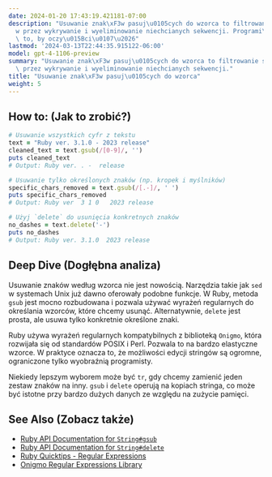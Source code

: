 ```yaml
---
date: 2024-01-20 17:43:19.421181-07:00
description: "Usuwanie znak\xF3w pasuj\u0105cych do wzorca to filtrowanie string\xF3\
  w przez wykrywanie i wyeliminowanie niechcianych sekwencji. Programi\u015Bci robi\u0105\
  \ to, by oczy\u015Bci\u0107\u2026"
lastmod: '2024-03-13T22:44:35.915122-06:00'
model: gpt-4-1106-preview
summary: "Usuwanie znak\xF3w pasuj\u0105cych do wzorca to filtrowanie string\xF3w\
  \ przez wykrywanie i wyeliminowanie niechcianych sekwencji."
title: "Usuwanie znak\xF3w pasuj\u0105cych do wzorca"
weight: 5
---
```


## How to: (Jak to zrobić?)
```Ruby
# Usuwanie wszystkich cyfr z tekstu
text = "Ruby ver. 3.1.0 - 2023 release"
cleaned_text = text.gsub(/[0-9]/, '')
puts cleaned_text
# Output: Ruby ver. . -  release

# Usuwanie tylko określonych znaków (np. kropek i myślników)
specific_chars_removed = text.gsub(/[.-]/, ' ')
puts specific_chars_removed
# Output: Ruby ver  3 1 0   2023 release

# Użyj `delete` do usunięcia konkretnych znaków
no_dashes = text.delete('-')
puts no_dashes
# Output: Ruby ver. 3.1.0  2023 release
```

## Deep Dive (Dogłębna analiza)
Usuwanie znaków według wzorca nie jest nowością. Narzędzia takie jak `sed` w systemach Unix już dawno oferowały podobne funkcje. W Ruby, metoda `gsub` jest mocno rozbudowana i pozwala używać wyrażeń regularnych do określania wzorców, które chcemy usunąć. Alternatywnie, `delete` jest prosta, ale usuwa tylko konkretnie określone znaki.

Ruby używa wyrażeń regularnych kompatybilnych z biblioteką `Onigmo`, która rozwijała się od standardów POSIX i Perl. Pozwala to na bardzo elastyczne wzorce. W praktyce oznacza to, że możliwości edycji stringów są ogromne, ograniczone tylko wyobraźnią programisty.

Niekiedy lepszym wyborem może być `tr`, gdy chcemy zamienić jeden zestaw znaków na inny. `gsub` i `delete` operują na kopiach stringa, co może być istotne przy bardzo dużych danych ze względu na zużycie pamięci.

## See Also (Zobacz także)
- [Ruby API Documentation for `String#gsub`](https://ruby-doc.org/core-3.1.0/String.html#method-i-gsub)
- [Ruby API Documentation for `String#delete`](https://ruby-doc.org/core-3.1.0/String.html#method-i-delete)
- [Ruby Quicktips - Regular Expressions](https://www.rubyguides.com/2015/06/ruby-regex/)
- [Onigmo Regular Expressions Library](https://github.com/k-takata/Onigmo)
